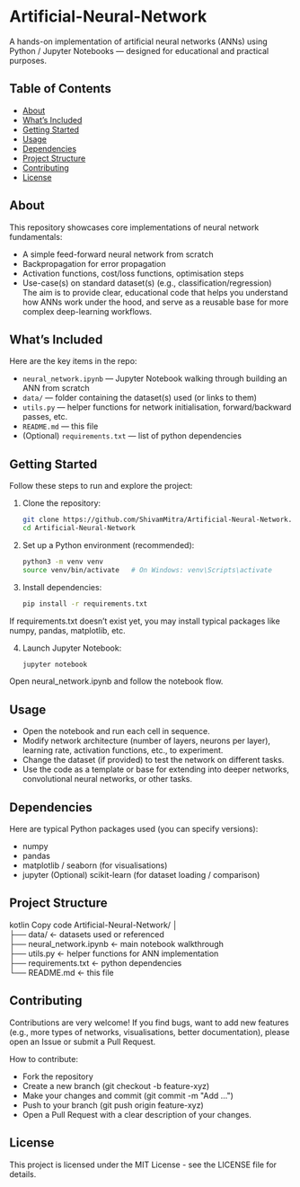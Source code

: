 # Artificial-Neural-Network
A hands-on implementation of artificial neural networks (ANNs) using Python / Jupyter Notebooks — designed for educational and practical purposes.

## Table of Contents
- [About](#about)  
- [What’s Included](#whats-included)  
- [Getting Started](#getting-started)  
- [Usage](#usage)  
- [Dependencies](#dependencies)  
- [Project Structure](#project-structure)  
- [Contributing](#contributing)  
- [License](#license)  

## About  
This repository showcases core implementations of neural network fundamentals:  
- A simple feed-forward neural network from scratch  
- Backpropagation for error propagation  
- Activation functions, cost/loss functions, optimisation steps  
- Use-case(s) on standard dataset(s) (e.g., classification/regression)  
The aim is to provide clear, educational code that helps you understand how ANNs work under the hood, and serve as a reusable base for more complex deep-learning workflows.

## What’s Included  
Here are the key items in the repo:  
- `neural_network.ipynb` — Jupyter Notebook walking through building an ANN from scratch  
- `data/` — folder containing the dataset(s) used (or links to them)  
- `utils.py` — helper functions for network initialisation, forward/backward passes, etc.  
- `README.md` — this file  
- (Optional) `requirements.txt` — list of python dependencies  

## Getting Started  
Follow these steps to run and explore the project:

1. Clone the repository:  
   ```bash
   git clone https://github.com/ShivamMitra/Artificial-Neural-Network.git
   cd Artificial-Neural-Network

2. Set up a Python environment (recommended):
   ```bash
   python3 -m venv venv
   source venv/bin/activate   # On Windows: venv\Scripts\activate

3. Install dependencies:
   ```bash
   pip install -r requirements.txt

If requirements.txt doesn’t exist yet, you may install typical packages like numpy, pandas, matplotlib, etc.

4. Launch Jupyter Notebook:
   ```bash
   jupyter notebook
Open neural_network.ipynb and follow the notebook flow.

## Usage
- Open the notebook and run each cell in sequence.
- Modify network architecture (number of layers, neurons per layer), learning rate, activation functions, etc., to experiment.
- Change the dataset (if provided) to test the network on different tasks.
- Use the code as a template or base for extending into deeper networks, convolutional neural networks, or other tasks.

## Dependencies
Here are typical Python packages used (you can specify versions):
- numpy
- pandas
- matplotlib / seaborn (for visualisations)
- jupyter
(Optional) scikit-learn (for dataset loading / comparison)

## Project Structure
kotlin
Copy code
Artificial-Neural-Network/
│  
├── data/                ← datasets used or referenced  
├── neural_network.ipynb ← main notebook walkthrough  
├── utils.py             ← helper functions for ANN implementation  
├── requirements.txt     ← python dependencies  
└── README.md            ← this file  

## Contributing
Contributions are very welcome! If you find bugs, want to add new features (e.g., more types of networks, visualisations, better documentation), please open an Issue or submit a Pull Request.

How to contribute:
- Fork the repository
- Create a new branch (git checkout -b feature-xyz)
- Make your changes and commit (git commit -m "Add …")
- Push to your branch (git push origin feature-xyz)
- Open a Pull Request with a clear description of your changes.

## License
This project is licensed under the MIT License - see the LICENSE file for details.

